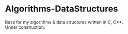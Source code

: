 # Algorithms-DataStructures
Base for my algorithms & data structures written in C, C++. \
Under construction.
